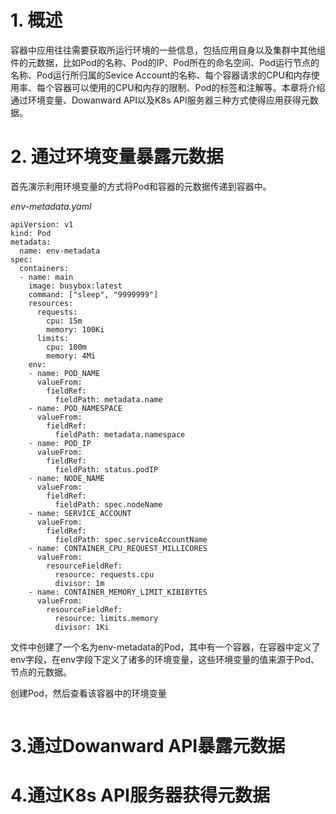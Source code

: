 # 1. 概述

容器中应用往往需要获取所运行环境的一些信息，包括应用自身以及集群中其他组件的元数据，比如Pod的名称、Pod的IP、Pod所在的命名空间、Pod运行节点的名称、Pod运行所归属的Sevice Account的名称、每个容器请求的CPU和内存使用率、每个容器可以使用的CPU和内存的限制、Pod的标签和注解等。本章将介绍通过环境变量、Dowanward API以及K8s API服务器三种方式使得应用获得元数据。

# 2. 通过环境变量暴露元数据

首先演示利用环境变量的方式将Pod和容器的元数据传递到容器中。

*env-metadata.yaml*
```
apiVersion: v1
kind: Pod
metadata:
  name: env-metadata
spec:
  containers:
  - name: main
    image: busybox:latest
    command: ["sleep", "9999999"]
    resources:
      requests:
        cpu: 15m
        memory: 100Ki
      limits:
        cpu: 100m
        memory: 4Mi
    env:
    - name: POD_NAME
      valueFrom:
        fieldRef:
          fieldPath: metadata.name
    - name: POD_NAMESPACE
      valueFrom:
        fieldRef:
          fieldPath: metadata.namespace
    - name: POD_IP
      valueFrom:
        fieldRef:
          fieldPath: status.podIP
    - name: NODE_NAME
      valueFrom:
        fieldRef:
          fieldPath: spec.nodeName
    - name: SERVICE_ACCOUNT
      valueFrom:
        fieldRef:
          fieldPath: spec.serviceAccountName
    - name: CONTAINER_CPU_REQUEST_MILLICORES
      valueFrom:
        resourceFieldRef:
          resource: requests.cpu
          divisor: 1m
    - name: CONTAINER_MEMORY_LIMIT_KIBIBYTES
      valueFrom:
        resourceFieldRef:
          resource: limits.memory
          divisor: 1Ki
```
 文件中创建了一个名为env-metadata的Pod，其中有一个容器，在容器中定义了env字段，在env字段下定义了诸多的环境变量，这些环境变量的值来源于Pod、节点的元数据。
 
 创建Pod，然后查看该容器中的环境变量
 
 ```
 
 ```


# 3.通过Dowanward API暴露元数据


# 4.通过K8s API服务器获得元数据
